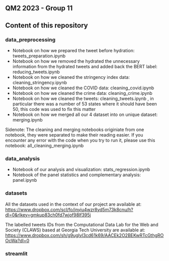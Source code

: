 ## QM2 2023 - Group 11
## Content of this repository

### data_preprocessing
* Notebook on how we prepared the tweet before hydration: tweets_preparation.ipynb
* Notebook on how we removed the hydrated the unnecessary information from the hydrated tweets and added back the BERT label: reducing_tweets.ipynb
* Notebook on how we cleaned the stringency index data: cleaning_stringency.ipynb
* Notebook on how we cleaned the COVID data: cleaning_covid.ipynb
* Notebook on how we cleaned the crime data: cleaning_crime.ipynb
* Notebook on how we cleaned the tweets: cleaning_tweets.ipynb , in particular there was a number of 53 states where it should have been 50, this code was used to fix this matter
* Notebook on how we merged all our 4 dataset into on unique dataset: merging.ipynb

Sidenote: The cleaning and merging notebooks originiate from one notebook, they were separated to make their reading easier. If you encounter any error with the code when you try to run it, please use this notebook: all_cleaning_merging.ipynb

### data_analysis
* Notebook of our analysis and visualization: stats_regression.ipynb
* Notebook of the panel statistics and complementary analysis: panel.ipynb


### datasets
All the datasets used in the context of our project are available at: https://www.dropbox.com/scl/fo/jnyiu4wzr8yd5m73k8cnu/h?dl=0&rlkey=gmkup83ch0fd7wjof98lf395j

The labelled tweets IDs from the  Computational Data Lab for the Web and Society (CLAWS) based at Georgia Tech University are available at: https://www.dropbox.com/sh/g9uglvl3cd61k69/AACEk2O2BEKwRTcGthgROOcWa?dl=0

### streamlit
